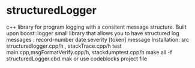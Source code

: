 # structuredLogger
c++ library  for program logging with a consitent message structure.  Built upon boost::logger
small library that allows you to have structured log messages : 
record-number date severity [token] message 
Installation: 
src structuredlogger.cpp/h , stackTrace.cpp/h
test main.cpp,msgFormatVerify.cpp/h, stackdumptest.cpp/h
make all -f structuredLogger.cbd.mak or use codeblocks project file 
